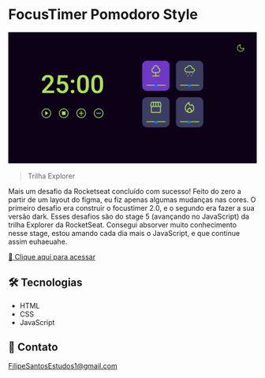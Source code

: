 # FocusTimer Pomodoro Style

![preview](./.github/preview.png)

> Trilha Explorer

Mais um desafio da Rocketseat concluído com sucesso! Feito do zero a partir de um layout do figma, eu fiz apenas algumas mudanças nas cores.
O primeiro desafio era construir o focustimer 2.0, e o segundo era fazer a sua versão dark. Esses desafios são do stage 5 (avançando no JavaScript) da trilha Explorer da RocketSeat. Consegui absorver muito conhecimento nesse stage, estou amando cada dia mais o JavaScript, e que continue assim euhaeuahe.

[🔗 Clique aqui para acessar](https://filipesantos07.github.io/FocusTimer-2.0-with-DarkMode/)

## 🛠️ Tecnologias

- HTML
- CSS
- JavaScript

## 💛 Contato

FilipeSantosEstudos1@gmail.com
